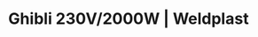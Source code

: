 ---
Filename: "ghibli-230v2000w"
Link: "file:/Users/vinayakpatel/Downloads/www.weldplast.cz/ghibli-230v2000w"
product_name: "GHIBLI"
product_id: "Obj. číslo:101.881"
title: "Ghibli 230V/2000W | Weldplast"
product_desc: "Není náhodou, že název tohoto přístroje je odvozen od jména horkého pouštního větru. Díky dvouúrovňovému přepínání množství vzduchu a plynule regulovatelné teplotě, nachází tento přístroj uplatnění v nejrůznějších oborech.Univerzální Leister přístroj pro svařování a smršťováníVýsledky svařování jsou minimálně závislé na kolísání napětí a teplotě okolního prostředíDvě úrovně průtoku vzduchuŠiroká nabídka příslušenství"
product_specs: "Značka konformity, Značka schválení, Třída ochrany II, NapětíV~230, PříkonW2000, FrekvenceHz50 / 60, Max. teplota°C600, Průtok vzduchul/min úroveň 2: 300 úroveň 3: 350 , Statický tlakPa úroveň 2: 1500 (15 mbar) úroveň 3: 2100 (21 mbar) , Úroveň hlučnosti LpAdB65, Rozměry (D x Š x V)mm195 x 85 x 160 (rukojeť Ø 57), Hmotnostkg0,9 (bez kabelu 3 m), Druh certifikaceCCA"
product_downloads: "Příslušenství (trysky) - HOT JET, GHIBLI, ELECTRON stáhnout , GHIBLI - produktový list stáhnout , GHIBLI - manuál stáhnout"
href: "https://www.weldplast.cz/files/prehled-trysek-hotjet-ghibli-electron-cz.pdf, https://www.weldplast.cz/files/prehled-trysek-hotjet-ghibli-electron-cz.pdf, https://www.weldplast.cz/files/ghibli-produktovy-list-leister.pdf, https://www.weldplast.cz/files/ghibli-produktovy-list-leister.pdf, https://www.weldplast.cz/files/ghibli-manual-cz.pdf, https://www.weldplast.cz/files/ghibli-manual-cz.pdf"
p_desc_2: "Není náhodou, že název tohoto přístroje je odvozen od jména horkého pouštního větru. Díky dvouúrovňovému přepínání množství vzduchu a plynule regulovatelné teplotě, nachází tento přístroj uplatnění v nejrůznějších oborech.Univerzální Leister přístroj pro svařování a smršťováníVýsledky svařování jsou minimálně závislé na kolísání napětí a teplotě okolního prostředíDvě úrovně průtoku vzduchuŠiroká nabídka příslušenství"
accessories: "Tryska ochranná (ø 36,5 mm)Tryska rychlosvařovací (ø 8 mm)profil drátu ø 5 mm, zúžená, vyhnutáTryska reflektorová děrovaná (ø 36,5 mm)ø 65 mm, přímáTryska reflektorová děrovaná (ø 8 mm)10 x 12 mm, 90° zahnutáTryska přeplátovací (ø 36,5 mm)40 x 2 mm, přímá, bez svorekTryska štěrbinová (ø 36,5 mm)100 x 4 mm, přímáZrcadlo svařovací (ø 36,5 mm)135 mm, potažené PTFETryska reflektorová děrovaná (ø 36,5 mm)ø 65 mm, přímá, bez svorekTryska reflektorová lžicová (ø 36,5 mm)25 x 30 mm, 90°zahnutá, bez svorekTryska reflektorová lžicová (ø 36,5 mm)25 x 30 mm, 90° zahnutáTryska reflektorová děrovaná (ø 36,5 mm)20 x 35 mm, 75° zahnutáTryska reflektorová děrovaná (ø 36,5 mm)34 x 50 mm, 75° zahnutáTryska štěrbinová (ø 36,5 mm)70 x 4 mm, přímáTryska tubulární (ø 36,5 mm)ø 5 mm, 41 mm, přímáTryska rychlosvařovací (ø 8 mm)pro pásku 12 x 4,5 mmTryska rychlosvařovací (ø 8 mm)pro pásku 8 x 2 mmTryska s rozstřikem (ø 36,5 mm)ø 20 mm, 58 mm, přímáTryska tubulární (ø 36,5 mm)ø 12 mm, 25 x 50 mm, 90° zahnutá, bez svorekTryska tubulární (ø 36,5 mm)ø 12 mm, 25 x 50 mm, 90° zahnutáTryska přeplátovací (ø 36,5 mm)40 x 2 mm, -15° vyhnutáTryska přeplátovací (ø 36,5 mm)20 x 2 mm, 15° vyhnutáTryska rychlosvařovací (ø 8 mm)profil drátu Δ 7 mmTryska rychlosvařovací (ø 8 mm)profil drátu Δ 5,7 mmTryska rychlosvařovací (ø 8 mm)profil drátu ø 5 mmTryska rychlosvařovací (ø 8 mm)profil drátu ø 4 mmTryska rychlosvařovací (ø 8 mm)profil drátu ø 3 mmTryska reflektorová děrovaná (ø 8 mm)ø 13 mm, 75° zahnutáTryska štěrbinová (ø 37 mm)150 x 4 mm, přímáTryska tubulární (ø 36,5 mm)ø 21,3 mm, 58 mm, přímáTryska tubulární (ø 36,5 mm)ø 9 mm, 50 mm, přímáTryska tubulární (ø 36,5 mm)ø 25 mm, 25 x 95 mm, 90° zahnutáTryska přeplátovací (ø 36,5 mm)20 x 2 mm, bez svorekTryska rychlosvařovací (ø 8 mm)profil drátu ø 5 mm, zúženáTryska rychlosvařovací (ø 8 mm)profil drátu ø 3 mm, zúženáTryska rychlosvařovací (ø 8 mm)profil drátu ø 3 mm, zúžená, GHIBLI AW230 V / 2300 W"
similar_products: "GHIBLI AW230 V / 2300 W"
---